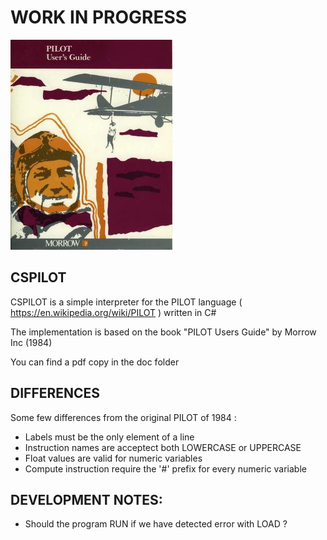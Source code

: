 
# WORK IN PROGRESS

![image](pilot.jpg)

## CSPILOT

CSPILOT is a simple interpreter for the PILOT language ( https://en.wikipedia.org/wiki/PILOT ) written in C#

The implementation is based on the book "PILOT Users Guide" by Morrow Inc (1984)

You can find a pdf copy in the doc folder

## DIFFERENCES

Some few differences from the original PILOT of 1984 :

- Labels must be the only element of a line
- Instruction names are acceptect both LOWERCASE or UPPERCASE
- Float values are valid for numeric variables
- Compute instruction require the '#' prefix for every numeric variable 

## DEVELOPMENT NOTES: 

- Should the program RUN if we have detected error with LOAD ?